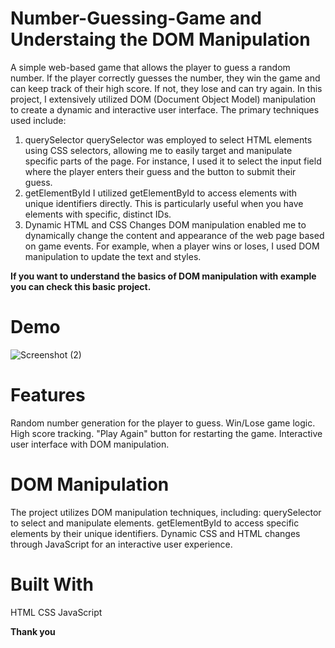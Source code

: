# Number-Guessing-Game and Understaing the DOM Manipulation
A simple web-based game that allows the player to guess a random number. If the player correctly guesses the number, they win the game and can keep track of their high score. If not, they lose and can try again.
In this project, I extensively utilized DOM (Document Object Model) manipulation to create a dynamic and interactive user interface. The primary techniques used include:

1. querySelector
querySelector was employed to select HTML elements using CSS selectors, allowing me to easily target and manipulate specific parts of the page. For instance, I used it to select the input field where the player enters their guess and the button to submit their guess.
2. getElementById
I utilized getElementById to access elements with unique identifiers directly. This is particularly useful when you have elements with specific, distinct IDs.
3. Dynamic HTML and CSS Changes
DOM manipulation enabled me to dynamically change the content and appearance of the web page based on game events. For example, when a player wins or loses, I used DOM manipulation to update the text and styles.

__If you want to understand the basics of DOM manipulation with example you can check this basic project.__
# Demo
![Screenshot (2)](https://github.com/zahidkhan6417/Number-Guessing-Game/assets/66198430/6b612bd6-fa4a-4512-911d-c874568052fa)

# Features
Random number generation for the player to guess.
Win/Lose game logic.
High score tracking.
"Play Again" button for restarting the game.
Interactive user interface with DOM manipulation.

# DOM Manipulation
The project utilizes DOM manipulation techniques, including:
querySelector to select and manipulate elements.
getElementById to access specific elements by their unique identifiers.
Dynamic CSS and HTML changes through JavaScript for an interactive user experience.

# Built With
HTML
CSS
JavaScript

__Thank you__

